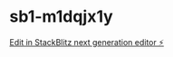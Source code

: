 # sb1-m1dqjx1y

[Edit in StackBlitz next generation editor ⚡️](https://stackblitz.com/~/github.com/coinstar037/sb1-m1dqjx1y)